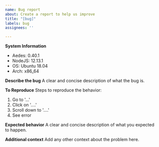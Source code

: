 ```yaml
---
name: Bug report
about: Create a report to help us improve
title: "[bug]"
labels: bug
assignees: ''

---
```


**System Information**
- Aedes: 0.40.1
- NodeJS: 12.13.1
- OS: Ubuntu 18.04
- Arch: x86_64

**Describe the bug**
A clear and concise description of what the bug is.

**To Reproduce**
Steps to reproduce the behavior:
1. Go to '...'
2. Click on '....'
3. Scroll down to '....'
4. See error

**Expected behavior**
A clear and concise description of what you expected to happen.

**Additional context**
Add any other context about the problem here.
